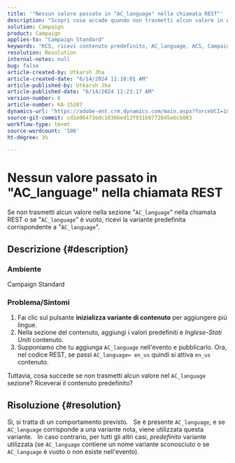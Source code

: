 ```yaml
---
title: '"Nessun valore passato in "AC_language" nella chiamata REST"'
description: "Scopri cosa accade quando non trasmetti alcun valore in AC_language nella chiamata REST. Viene utilizzata la variante predefinita."
solution: Campaign
product: Campaign
applies-to: "Campaign Standard"
keywords: "KCS, ricevi contenuto predefinito, AC_language, ACS, Campaign Standard"
resolution: Resolution
internal-notes: null
bug: false
article-created-by: Utkarsh Jha
article-created-date: "6/14/2024 11:18:01 AM"
article-published-by: Utkarsh Jha
article-published-date: "6/14/2024 11:23:17 AM"
version-number: 6
article-number: KA-15207
dynamics-url: "https://adobe-ent.crm.dynamics.com/main.aspx?forceUCI=1&pagetype=entityrecord&etn=knowledgearticle&id=074d1dc1-3f2a-ef11-840a-000d3a5a67ba"
source-git-commit: cd1e06473edc10366ed13f931b0772845ebcb083
workflow-type: tm+mt
source-wordcount: '186'
ht-degree: 3%

---
```


# Nessun valore passato in &quot;AC_language&quot; nella chiamata REST


Se non trasmetti alcun valore nella sezione &quot;`AC_language`&quot; nella chiamata REST o se &quot;`AC_language`&quot; è vuoto, ricevi la variante predefinita corrispondente a &quot;`AC_language`&quot;.

## Descrizione {#description}


### <b>Ambiente</b>

Campaign Standard

### <b>Problema/Sintomi</b>

1. Fai clic sul pulsante <b>inizializza variante di contenuto</b> per aggiungere più lingue.
2. Nella sezione del contenuto, aggiungi i valori predefiniti e *Inglese-Stati Uniti* contenuto.
3. Supponiamo che tu aggiunga `AC_language` nell&#39;evento e pubblicarlo. Ora, nel codice REST, se passi `AC_language= en_us` quindi si attiva `en_us` contenuto.


Tuttavia, cosa succede se non trasmetti alcun valore nel `AC_language` sezione? Riceverai il contenuto predefinito?


## Risoluzione {#resolution}


Sì, si tratta di un comportamento previsto.
 
Se è presente `AC_language`, e se `AC_language` corrisponde a una variante nota, viene utilizzata questa variante.
 
In caso contrario, per tutti gli altri casi, *predefinito* variante utilizzata (se `AC_language` contiene un nome variante sconosciuto o se `AC_language` è vuoto o non esiste nell&#39;evento).
